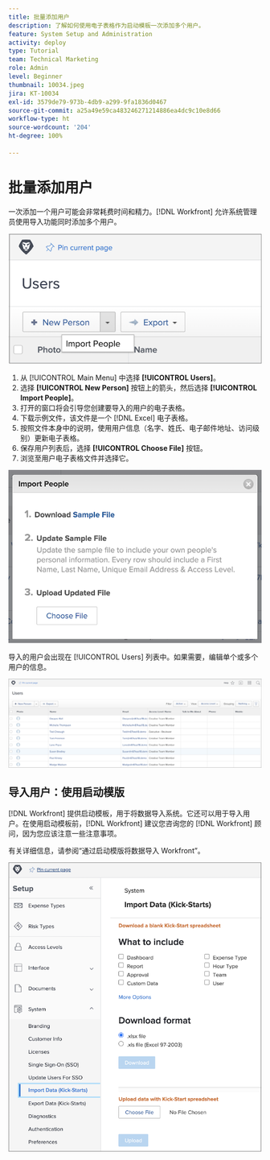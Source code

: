 ```yaml
---
title: 批量添加用户
description: 了解如何使用电子表格作为启动模板一次添加多个用户。
feature: System Setup and Administration
activity: deploy
type: Tutorial
team: Technical Marketing
role: Admin
level: Beginner
thumbnail: 10034.jpeg
jira: KT-10034
exl-id: 3579de79-973b-4db9-a299-9fa1836d0467
source-git-commit: a25a49e59ca483246271214886ea4dc9c10e8d66
workflow-type: ht
source-wordcount: '204'
ht-degree: 100%

---
```


# 批量添加用户

一次添加一个用户可能会非常耗费时间和精力。[!DNL Workfront] 允许系统管理员使用导入功能同时添加多个用户。

![[!UICONTROL Import People] 菜单选项](assets/admin-fund-adding-users-5.png)

1. 从 [!UICONTROL Main Menu] 中选择 **[!UICONTROL Users]**。
1. 选择 **[!UICONTROL New Person]** 按钮上的箭头，然后选择 **[!UICONTROL Import People]**。
1. 打开的窗口将会引导您创建要导入的用户的电子表格。
1. 下载示例文件，该文件是一个 [!DNL Excel] 电子表格。
1. 按照文件本身中的说明，使用用户信息（名字、姓氏、电子邮件地址、访问级别）更新电子表格。
1. 保存用户列表后，选择 **[!UICONTROL Choose File]** 按钮。
1. 浏览至用户电子表格文件并选择它。

![导入人员窗口](assets/admin-fund-adding-users-6.png)

导入的用户会出现在 [!UICONTROL Users] 列表中。如果需要，编辑单个或多个用户的信息。

![用户列表](assets/admin-fund-adding-users-7.png)

## 导入用户：使用启动模版

[!DNL Workfront] 提供启动模板，用于将数据导入系统。它还可以用于导入用户。在使用启动模板前，[!DNL Workfront] 建议您咨询您的 [!DNL Workfront] 顾问，因为您应该注意一些注意事项。

<!---
paragraph below needs URL to article
--->

有关详细信息，请参阅“通过启动模版将数据导入 Workfront”。

![[!UICONTROL Import Data] ([!UICONTROL Kick-Starts]) 窗口，在 [!UICONTROL Setup] 区域中](assets/admin-fund-adding-users-8.png)

<!--
Learn more URLs
Import users
Import data into Workfront via Kick-Starts
-->
